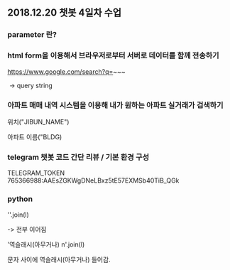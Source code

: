 ## 2018.12.20 챗봇 4일차 수업

### parameter 란?

### html form을 이용해서 브라우저로부터 서버로 데이터를 함께 전송하기

https://www.google.com/search?q=~~~ 

​                                                            -> query string

### 아파트 매매 내역 시스템을 이용해 내가 원하는 아파트 실거래가 검색하기

위치("JIBUN_NAME")

아파트 이름("BLDG)



### telegram 챗봇 코드 간단 리뷰 / 기본 환경 구성





TELEGRAM_TOKEN 765366988:AAEsZGKWgDNeLBxz5tE57EXMSb40TiB_QGk





### python

''.join(l)

-> 전부 이어짐

'역슬래시(아무거나) n'.join(l)

문자 사이에 역슬래시(아무거나) 들어감.